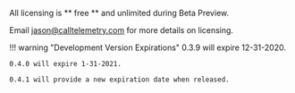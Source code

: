 All licensing is  ** free ** and unlimited during Beta Preview.

Email jason@calltelemetry.com for more details on licensing.

!!! warning "Development Version Expirations"
    0.3.9 will expire 12-31-2020.

    0.4.0 will expire 1-31-2021. 
    
    0.4.1 will provide a new expiration date when released.

